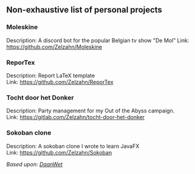 <!--
**Zelzahn/Zelzahn** is a ✨ _special_ ✨ repository because its `README.md` (this file) appears on your GitHub profile.

Here are some ideas to get you started:

- 🔭 I’m currently working on ...
- 🌱 I’m currently learning ...
- 👯 I’m looking to collaborate on ...
- 🤔 I’m looking for help with ...
- 💬 Ask me about ...
- 📫 How to reach me: ...
- 😄 Pronouns: ...
- ⚡ Fun fact: ...
-->

## Non-exhaustive list of personal projects  
### Moleskine
Description: A discord bot for the popular Belgian tv show "De Mol"
Link: https://github.com/Zelzahn/Moleskine

### ReporTex
Description: Report LaTeX template  
Link: https://github.com/Zelzahn/ReporTex  

### Tocht door het Donker  
Description: Party management for my Out of the Abyss campaign.  
Link: https://gitlab.com/Zelzahn/tocht-door-het-donker  

### Sokoban clone
Description: A sokoban clone I wrote to learn JavaFX  
Link: https://github.com/Zelzahn/Sokoban  
  
  
  
*Based upon: [DaanWet](https://github.com/DaanWet/DaanWet)*
